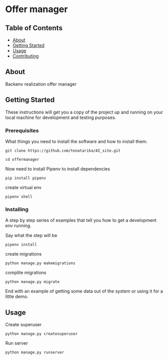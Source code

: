 # Offer manager

## Table of Contents

- [About](#about)
- [Getting Started](#getting_started)
- [Usage](#usage)
- [Contributing](../CONTRIBUTING.md)

## About <a name = "about"></a>

Backenv realization offer manager

## Getting Started <a name = "getting_started"></a>

These instructions will get you a copy of the project up and running on your local machine for development and testing purposes.

### Prerequisites

What things you need to install the software and how to install them.

```
git clone https://github.com/tenatarika/AI_site.git
```

```
cd offermanager
```

Now need to install Pipenv to install dependencies
```
pip install pipenv 
```

create virtual env
```
pipenv shell
```

### Installing

A step by step series of examples that tell you how to get a development env running.

Say what the step will be

```
pipenv install
```

create migrations
```
python manage.py makemigrations 
```

complite migrations
```
python manage.py migrate
```


End with an example of getting some data out of the system or using it for a little demo.

## Usage <a name = "usage"></a>

Create superuser

```
python manage.py createsuperuser
```

Run server
```
python manage.py runserver
```
